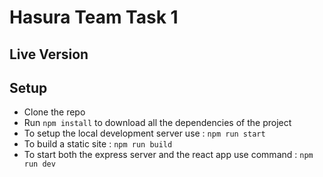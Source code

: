 # Hasura Team Task 1

## Live Version

## Setup

* Clone the repo
* Run `npm install` to download all the dependencies of the project
* To setup the local development server use :
  `npm run start`
* To build a static site :
  `npm run build`
* To start both the express server and the react app use command :
  `npm run dev`

